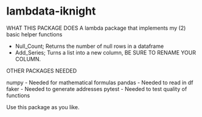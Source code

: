 # lambdata-iknight
WHAT THIS PACKAGE DOES
A lambda package that implements my (2) basic helper functions
- Null_Count; Returns the number of null rows in a dataframe
- Add_Series; Turns a list into a new column, BE SURE TO RENAME YOUR COLUMN. 

OTHER PACKAGES NEEDED

numpy - Needed for mathematical formulas
pandas - Needed to read in df
faker - Needed to generate addresses
pytest - Needed to test quality of functions

Use this package as you like. 

